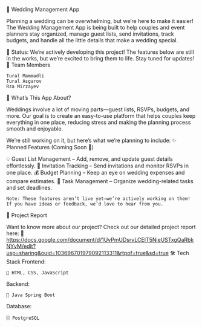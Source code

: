 💍 Wedding Management App

Planning a wedding can be overwhelming, but we’re here to make it easier! The Wedding Management App is being built to help couples and event planners stay organized, manage guest lists, send invitations, track budgets, and handle all the little details that make a wedding special.

🚧 Status: We’re actively developing this project! The features below are still in the works, but we’re excited to bring them to life. Stay tuned for updates!
👥 Team Members

    Tural Mammadli
    Tural Asgarov
    Rza Mirzayev

📌 What’s This App About?

Weddings involve a lot of moving parts—guest lists, RSVPs, budgets, and more. Our goal is to create an easy-to-use platform that helps couples keep everything in one place, reducing stress and making the planning process smooth and enjoyable.

We’re still working on it, but here’s what we’re planning to include:
✨ Planned Features (Coming Soon 🚀)

💡 Guest List Management – Add, remove, and update guest details effortlessly.
💌 Invitation Tracking – Send invitations and monitor RSVPs in one place.
💰 Budget Planning – Keep an eye on wedding expenses and compare estimates.
📆 Task Management – Organize wedding-related tasks and set deadlines.


    Note: These features aren’t live yet—we’re actively working on them! If you have ideas or feedback, we’d love to hear from you.
📄 Project Report

Want to know more about our project? Check out our detailed project report here:
📑 https://docs.google.com/document/d/1UvPmUDsrvLCEIT5NieUSTxgQaRbkNYvM/edit?usp=sharing&ouid=103696701979092113311&rtpof=true&sd=true
🛠 Tech Stack
Frontend:

    🎨 HTML, CSS, JavaScript

Backend:

    🚀 Java Spring Boot

Database:

    🗄 PostgreSQL
